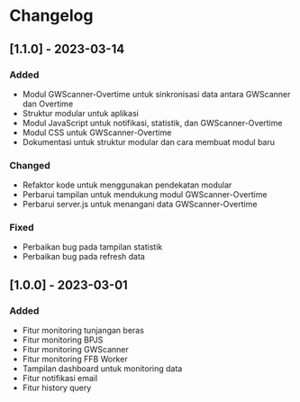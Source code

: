 # Changelog

## [1.1.0] - 2023-03-14

### Added
- Modul GWScanner-Overtime untuk sinkronisasi data antara GWScanner dan Overtime
- Struktur modular untuk aplikasi
- Modul JavaScript untuk notifikasi, statistik, dan GWScanner-Overtime
- Modul CSS untuk GWScanner-Overtime
- Dokumentasi untuk struktur modular dan cara membuat modul baru

### Changed
- Refaktor kode untuk menggunakan pendekatan modular
- Perbarui tampilan untuk mendukung modul GWScanner-Overtime
- Perbarui server.js untuk menangani data GWScanner-Overtime

### Fixed
- Perbaikan bug pada tampilan statistik
- Perbaikan bug pada refresh data

## [1.0.0] - 2023-03-01

### Added
- Fitur monitoring tunjangan beras
- Fitur monitoring BPJS
- Fitur monitoring GWScanner
- Fitur monitoring FFB Worker
- Tampilan dashboard untuk monitoring data
- Fitur notifikasi email
- Fitur history query 